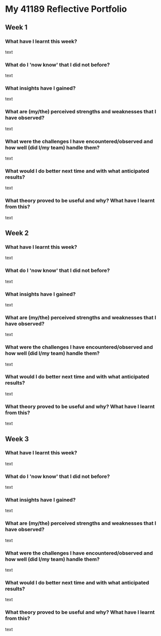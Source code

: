 # My 41189 Reflective Portfolio

## Week 1

### What have I learnt this week?

text

### What do I 'now know' that I did not before?

text

### What insights have I gained?

text

### What are (my/the) perceived strengths and weaknesses that I have observed?

text

### What were the challenges I have encountered/observed and how well (did I/my team) handle them?

text

### What would I do better next time and with what anticipated results?

text

### What theory proved to be useful and why? What have I learnt from this?

text


## Week 2

### What have I learnt this week?

text

### What do I 'now know' that I did not before?

text

### What insights have I gained?

text

### What are (my/the) perceived strengths and weaknesses that I have observed?

text

### What were the challenges I have encountered/observed and how well (did I/my team) handle them?

text

### What would I do better next time and with what anticipated results?

text

### What theory proved to be useful and why? What have I learnt from this?

text


## Week 3

### What have I learnt this week?

text

### What do I 'now know' that I did not before?

text

### What insights have I gained?

text

### What are (my/the) perceived strengths and weaknesses that I have observed?

text

### What were the challenges I have encountered/observed and how well (did I/my team) handle them?

text

### What would I do better next time and with what anticipated results?

text

### What theory proved to be useful and why? What have I learnt from this?

text
